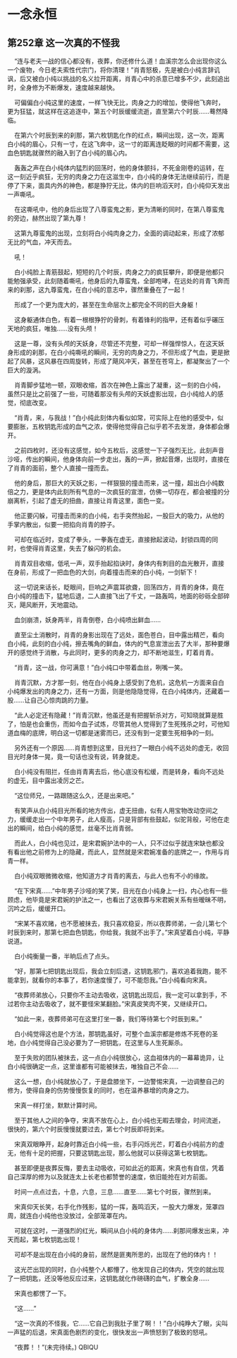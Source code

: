 # 一念永恒 
 ## 第252章 这一次真的不怪我
     “连与老夫一战的信心都没有，夜葬，你还修什么道！血溪宗怎么会出现你这么一个废物，今日老夫索性代宗门，将你清理！”肖青怒极，先是被白小纯言辞讥讽，后又被白小纯以挑战的名义拉开距离，肖青心中的杀意已增多不少，此刻追出时，全身修为不断爆发，速度越来越快。

    可偏偏白小纯这里的速度，一样飞快无比，肉身之力的增加，使得他飞奔时，更为狂猛，就这样在这追逐中，第五个时辰缓缓流逝，直至第六个时辰……蓦然降临。

    在第六个时辰到来的刹那，第六枚钥匙化作的红点，瞬间出现，这一次，距离白小纯的眉心，只有一寸，在这飞奔中，这一寸的距离连眨眼的时间都不需要，这血色钥匙就骤然的融入到了白小纯的眉心内。

    轰轰之声在白小纯体内猛烈的回荡时，他的身体颤抖，不死金刚卷的运转，在这一刻近乎疯狂，无穷的肉身之力在这滋生中，白小纯的身体无法继续前行，而是停了下来，面具内外的神色，都是狰狞无比，体内的巨响滔天时，白小纯仰天发出一声嘶吼。

    在这嘶吼中，他的身后出现了八尊蛮鬼之影，更为清晰的同时，在第八尊蛮鬼的旁边，赫然出现了第九尊！

    这第九尊蛮鬼的出现，立刻将白小纯肉身之力，全面的调动起来，形成了浓郁无比的气血，冲天而去。

    吼！

    白小纯脸上青筋鼓起，短短的几个时辰，肉身之力的疯狂攀升，即便是他都只能勉强承受，此刻随着嘶吼，他身后的九尊蛮鬼，全部咆哮，在远处的肖青飞奔而来的刹那，这九尊蛮鬼，在白小纯的意志中，骤然重叠在了一起！

    形成了一个更为庞大的，甚至在生命层次上都完全不同的巨大身躯！

    这身躯通体白色，有着一根根狰狞的骨刺，有着锋利的指甲，还有着似乎碾压天地的疯狂，唯独……没有头颅！

    这是一尊，没有头颅的天妖身，尽管还不完整，可却一样强悍惊人，在这天妖身形成的刹那，在白小纯嘶吼的瞬间，无穷的肉身之力，不但形成了气血，更是掀起了风暴，这风暴在四周旋转，形成了飓风冲天，甚至在苍穹上，都凝聚出了一个巨大的漩涡。

    肖青脚步猛地一顿，双眼收缩，首次在神色上露出了凝重，这一刻的白小纯，虽然只是比之前强了一些，可随着那没有头颅的天妖虚影出现，白小纯给人的感觉，彻底改变。

    “肖青，来，与我战！”白小纯此刻体内看似如常，可实际上在他的感受中，似要膨胀，五枚钥匙形成的血气之浓，使得他觉得自己似乎若不去发泄，身体都会爆开。

    之前四枚时，还没有这感觉，如今五枚后，这感觉一下子强烈无比，此刻声音沙哑，传出的瞬间，他身体向前一步走出，轰的一声，掀起音爆，出现时，直接在了肖青的面前，整个人直接一撞而去。

    他的身后，那巨大的天妖之影，一样狠狠的撞击而来，这一撞，超出白小纯数倍之力，更是体内此刻所有气息的一次疯狂的宣泄，仿佛一切存在，都会被撞的分崩离析，引起了虚无的扭曲，直接让肖青这里，面色一变。

    他正要闪躲，可撞击而来的白小纯，右手突然抬起，一股巨大的吸力，从他的手掌内散出，似要一把掐向肖青的脖子。

    可却在临近时，变成了拳头，一拳轰在虚无，直接掀起波动，封锁四周的同时，也使得肖青这里，失去了躲闪的机会。

    肖青双目收缩，低吼一声，双手抬起掐诀时，身体内有刺目的血光散开，直接在身前，形成了一把血色的大剑，向着撞击而来的白小纯，一剑斩下！

    这一切说来话长，眨眼间，巨响之声震耳欲聋，回荡四方，肖青的身体，竟在白小纯的撞击下，猛地后退，二人直接飞出了千丈，一路轰鸣，地面的砂砾全部碎灭，飓风断开，天地震动。

    血剑崩溃，妖身两半，肖青倒卷，白小纯喷出鲜血……

    直至尘土消散时，肖青的身影出现在了远处，面色苍白，目中露出精芒，看向白小纯，此刻的白小纯，擦去嘴角的鲜血，体内的气息宣泄出去了大半，那种要爆开的感觉终于消散，与此同时，更多的肉身之力，却不断地滋生，盯着肖青。

    “肖青，这一战，你可满意！”白小纯口中带着血丝，咧嘴一笑。

    肖青沉默，方才那一刻，他在白小纯身上感受到了危机，这危机一方面来自白小纯爆发出的肉身之力，还有一方面，则是他隐隐觉得，在白小纯体内，还藏着一股……让自己心惊肉跳的力量。

    “此人必定还有隐藏！”肖青沉默，他虽还是有把握斩杀对方，可知晓就算是胜了，怕是也会重伤，而如今血子试炼，尽管其他人觉得到了生死残杀之时，可他知道血梅的底牌，明白这一切都是迷雾而已，还没有到一定要生死相争的一刻。

    另外还有一个原因……肖青想到这里，目光扫了一眼白小纯不远处的虚无，收回目光时身体一晃，竟一句话也没有说，转身就走。

    白小纯没有阻拦，任由肖青离去后，他心底没有松缓，而是转身，看向不远处的虚无，目中露出凌厉之芒。

    “这位师兄，一路跟随这么久，还是出来吧。”

    有笑声从白小纯目光所看的地方传出，虚无扭曲，似有人用宝物改动空间之力，缓缓走出一个中年男子，此人瘦高，只是背部有些鼓起，似驼背般，可他在走出的瞬间，给白小纯的感觉，丝毫不比肖青弱。

    而此人，白小纯也见过，是宋君婉护法中的一人，只不过似乎就连宋缺也都没有看出他之前修为上的隐藏，而此人，显然就是宋君婉准备的底牌之一，作用与肖青一样。

    白小纯双眼微微收缩，他知道方才肖青的离去，与此人也有不小的缘故。

    “在下宋真……”中年男子沙哑的笑了笑，目光在白小纯身上一扫，内心也有一些顾虑，他毕竟是宋君婉的护法之一，也看出了这夜葬与宋君婉关系有些暧昧不明，沉吟之后，缓缓开口。

    “宋某不喜欢赌，也不愿被抹去，我只喜欢稳妥，所以夜葬师弟，一会儿第七个时辰到来时，那第七把血色钥匙，你给我，我就不出手了。”宋真望着白小纯，平静说道。

    白小纯衡量一番，半晌后点了点头。

    “好，那第七把钥匙出现后，我会立刻后退，这钥匙邪门，喜欢追着我跑，能不能拿到，就看你的本事了，若你速度慢了，可不能怨我。”白小纯看向宋真。

    “夜葬师弟放心，只要你不主动去吸收，这钥匙出现后，我一定可以拿到手，不过若你主动去吸收了，就不要怪宋某翻脸。”宋真皮笑肉不笑，又继续开口。

    “如此一来，夜葬师弟可在这里打坐一番，我们等待第七个时辰到来。”

    白小纯觉得这也是个方法，那钥匙虽好，可整个血溪宗都是修炼不死卷的圣地，白小纯觉得自己没必要为了一把钥匙，在这里与人生死厮杀。

    至于失败的团队被抹去，这一点白小纯很放心，这血祖体内的一幕幕诡异，让白小纯很确定一点，这里谁都有可能被抹去，唯独自己不会……

    这么一想，白小纯就放心了，于是盘膝坐下，一边警惕宋真，一边调整自己的修为，使得自身的伤势慢慢恢复的同时，也在温养暴增的肉身之力。

    宋真一样打坐，默默计算时间。

    至于其他人之间的争夺，宋真不放在心上，白小纯也无暇去理会，时间流逝，很快的，第六个时辰慢慢就要过去，第七个时辰即将到来。

    宋真双眼睁开，起身时靠近白小纯一些，右手闪烁光芒，盯着白小纯前方的虚无，他有十足的把握，只要这钥匙出现，那么他就可以获得这第七枚钥匙。

    甚至即便是夜葬反悔，要去主动吸收，可如此近的距离，宋真也有自信，凭着自己深厚的修为以及就连太上长老也都赞誉的速度，依旧能抢在对方前面。

    时间一点点过去，十息，六息，三息……直至……第七个时辰，骤然到来。

    宋真仰天长笑，右手化作残影，猛的一挥，轰鸣滔天，一股大力爆发，笼罩四周，就连白小纯他也没放过，全部笼罩在内。

    可就在这时，一道强烈的红光，瞬间从白小纯的身体内……刹那间爆发出来，冲天而起，第七枚钥匙出现！

    可却不是出现在白小纯的身前，居然是匪夷所思的，出现在了他的体内！！

    这光芒出现的同时，白小纯整个人都懵了，他发现自己的体内，凭空的就出现了一把钥匙，还没等他反应过来，这钥匙就化作磅礴的血气，扩散全身……

    宋真也都愣了一下。

    “这……”

    “这一次真的不怪我，它……它自己到我肚子里了啊！！”白小纯睁大了眼，尖叫一声猛的后退，宋真面色剧烈的变化，很快发出一声愤怒到了极致的怒吼。

    “夜葬！！”(未完待续。) 
QBIQU